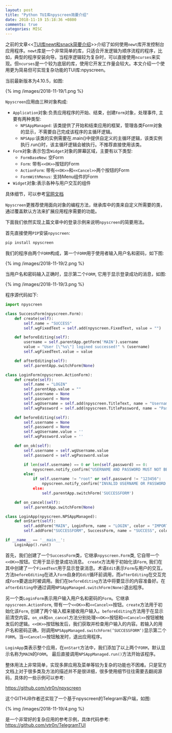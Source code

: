 ```yaml
---
layout: post
title: "Python TUI库npyscreen简要介绍"
date: 2018-11-19 15:18:36 +0800
comments: true
categories: MISC
---
```

之前的文章<<[TUI库newt和snack简要介绍](/blog/2018/09/07/newt/)>>介绍了如何使用`newt`库开发控制台应用程序。`newt`库是一个非常简单的库，只适合开发逻辑为顺序流程的程序，比如，典型的程序安装向导。当程序逻辑较为复杂时，可以直接使用`ncurses`来实现。但`ncurses`是一个较为底层的库，使用它开发工作量会较大。本文介绍一个使用更为简易但可实现复杂功能的TUI库:npyscreen。

当前最新版本为4.10.5，如图:

{% img /images/2018-11-19/1.png %}

<!--more-->

`Npyscreen`应用由三种对象构成:

* `Application`对象:负责应用程序的开始、结束，创建`Form`对象，处理事件, 主要有两种类型:
    * `NPSAppManaged`: 该类提供了开始和结束应用的框架，管理各类Form对象的显示，不需要自己完成该程序的主循环逻辑。
    * `NPSApp`:该类的实例需要在.main()中提供自定义的主循环逻辑，该类实例执行.run()时，该主循环逻辑会被执行。不推荐直接使用该类。
* `Form`对象:表示包含`Widget`对象的屏幕区域，主要有以下类型:
    * `FormBaseNew`: 空Form
    * `Form`: 带有`<<OK>>`按钮的Form
    * `ActionForm`: 带有`<<OK>>`和`<<Cancel>>`两个按钮的Form
    * `FormWithMenus`: 支持Menu组件的Form
* `Widget`对象:表示各种与用户交互的组件

具体细节，可以参考[官网文档](https://npyscreen.readthedocs.io/index.html)

`Npyscreen`更推荐使用面向对象的编程方法，继承库中的类来自定义所需要的类，通过覆盖默认方法来扩展应用程序需要的功能。

下面我们依然实现上篇文章中的登录示例来说明`npyscreen`的简要用法。

首先直接使用`PIP`安装`npyscreen`:
```bash
pip install npyscreen
```

我们的程序由两个`FORM`构成，第一个`FORM`用于使用者输入用户名和密码，如下图:

{% img /images/2018-11-19/2.png %}

当用户名和密码输入正确时，显示第二个`FORM`, 它用于显示登录成功的消息，如图:

{% img /images/2018-11-19/3.png %}

程序源代码如下:

```python
import npyscreen

class SuccessForm(npyscreen.Form):
    def create(self):
        self.name = "SUCCESS"
        self.wgFixedText = self.add(npyscreen.FixedText, value = "")

    def beforeEditing(self):
        username = self.parentApp.getForm('MAIN').username
        value = "User [\"%s\"] logined successed!" % (username)
        self.wgFixedText.value = value

    def afterEditing(self):
        self.parentApp.switchForm(None)

class LoginForm(npyscreen.ActionForm):
    def create(self):
        self.name = "LOGIN"
        self.parentApp.value = ""
        self.username = None
        self.password = None
        self.wgUsername = self.add(npyscreen.TitleText, name = "Username:")
        self.wgPassword = self.add(npyscreen.TitlePassword, name = "Password:")

    def beforeEditing(self):
        self.username = None
        self.password = None
        self.wgUsername.value = ''
        self.wgPassword.value = ''

    def on_ok(self):
        self.username = self.wgUsername.value
        self.password = self.wgPassword.value

        if len(self.username) == 0 or len(self.password) == 0:
            npyscreen.notify_confirm("USERNAME AND PASSWORD MUST NOT BE EMPTY!")
        else:
            if self.username != "root" or self.password != "123456":
                npyscreen.notify_confirm("INVALID USERNAME OR PASSWORD!”)
            else:
                self.parentApp.switchForm('SUCCESSFORM')

    def on_cancel(self):
        self.parentApp.switchForm(None)

class LoginApp(npyscreen.NPSAppManaged):
    def onStart(self):
        self.addForm("MAIN", LoginForm, name = "LOGIN", color = "IMPORTANT")
        self.addForm("SUCCESSFORM", SuccessForm, name = "SUCCESS", color = "WARNING")

if __name__ == '__main__':
    LoginApp().run()
```

首先，我们创建了一个`SuccessForm`类，它继承`npyscreen.Form`类, 它自带一个`<<OK>>`按钮。它用于显示登录成功消息。
`create`方法用于初始化该`Form`, 我们在其中创建了一个`FixedText`用于显示登录消息。术语`Edit`表示`Form`与用户的交互。方法`beforeEditing`在进入`Form`自身的`Edit`循环前调用，而`afterEditing`在交互完成`Form`要退出时被调用。我们在`beforeEditing`方法中将要显示的内容准备好。在`afterEditing`中通过调用`NPSAppManaged.switchForm(None)`退出程序。

另一个类`LoginForm`表示用户输入用户名和密码的`Form`。它继承`npyscreen.ActionForm`, 带有一个`<<OK>>`和`<<Cancel>>`按钮。`create`方法用于初始化该`Form`, 创建了两个输入框来接收用户输入。`beforeEditing`方法用于在显示前清空内容。`on_ok`和`on_cancel`方法分别处理`<<OK>>`按钮和`<<Cancel>>`按钮被触发后的逻辑。`<<OK>>`按钮触发后，我们获取并检查用户输入的内容。若输入的用户名和密码正确，则调用`NPSAppManaged.switchForm(’SUCCESSFORM’)`显示第二个`FORM`。当`<<Cancel>>`按钮触发时，退出应用程序。

`LoginApp`类表示整个应用，在`onStart`方法中，我们添加了以上两个`FORM`，默认显示名称为`MAIN`的`FORM`。
最后直接调用`NPSAppManaged.run()`方法开始该程序。

整体用法上非常简单，实现多屏应用及菜单等较为复杂的功能也不困难。只是官方文档上对于很多类及方法的描述并不是很详细，很多使用细节往往需要去翻阅源码，具体的一些示例可以参考:

https://github.com/vtr0n/npyscreen

这个GITHUB作者还实现了一个基于npyscreen的Telegram客户端，如图:

{% img /images/2018-11-19/4.png %}

是一个非常好的复杂应用的参考示例，具体代码参考: https://github.com/vtr0n/TelegramTUI


